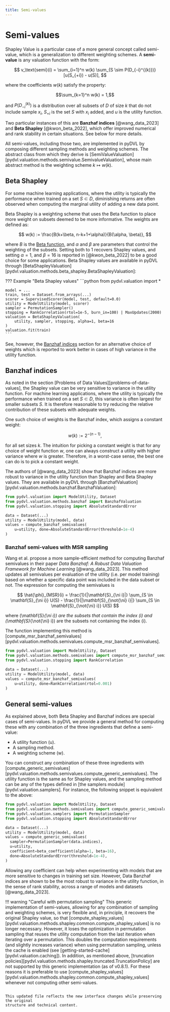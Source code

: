```yaml
---
title: Semi-values
---
```


# Semi-values

Shapley Value is a particular case of a more general concept called semi-value,
which is a generalization to different weighting schemes. A **semi-value** is
any valuation function with the form:

$$
v_\text{semi}(i) = \sum_{i=1}^n w(k)
\sum_{S \sim P(D_{-i}^{(k)})} [u(S_{+i}) - u(S)],
$$

where the coefficients $w(k)$ satisfy the property:

$$\sum_{k=1}^n w(k) = 1,$$

and $P(D_{-i}^{(k)})$ is a distribution over all subsets of $D$ of size $k$ that
do not include sample $x_i$, $S_{+i}$ is the set $S$ with $x_i$ added, and $u$
is the utility function.

Two particular instances of this are **Banzhaf indices** [@wang_data_2023] and
**Beta Shapley** [@kwon_beta_2022], which offer improved numerical and rank
stability in certain situations. See below for more details.

All semi-values, including those two, are implemented in pyDVL by composing
different sampling methods and weighting schemes. The abstract class from which
they derive is
[SemiValueValuation][pydvl.valuation.methods.semivalue.SemivalueValuation],
whose main abstract method is the  weighting scheme $k \mapsto w(k)$.


## Beta Shapley

For some machine learning applications, where the utility is typically the
performance when trained on a set $S \subset D$, diminishing returns are often
observed when computing the marginal utility of adding a new data point.

Beta Shapley is a weighting scheme that uses the Beta function to place more
weight on subsets deemed to be more informative. The weights are defined as:

$$
w(k) := \frac{B(k+\beta, n-k+1+\alpha)}{B(\alpha, \beta)},
$$

where $B$ is the [Beta function](https://en.wikipedia.org/wiki/Beta_function),
and $\alpha$ and $\beta$ are parameters that control the weighting of the
subsets. Setting both to 1 recovers Shapley values, and setting $\alpha = 1$,
and $\beta = 16$ is reported in [@kwon_beta_2022] to be a good choice for some
applications. Beta Shapley values are available in pyDVL through
[BetaShapleyValuation][pydvl.valuation.methods.beta_shapley.BetaShapleyValuation]:

??? Example "Beta Shapley values"
    ```python
    from pydvl.valuation import *
    
    model = ...
    train, test = Dataset.from_arrays(...)
    scorer = SupervisedScorer(model, test, default=0.0)
    utility = ModelUtility(model, scorer)
    sampler = PermutationSampler()
    stopping = RankCorrelation(rtol=1e-5, burn_in=100) | MaxUpdates(2000)
    valuation = BetaShapleyValuation(
        utility, sampler, stopping, alpha=1, beta=16
    )
    valuation.fit(train)
    ```

See, however, the [Banzhaf indices](#banzhaf-indices) section for an alternative
choice of weights which is reported to work better in cases of high variance in
the utility function.


## Banzhaf indices

As noted in the section [Problems of Data Values][problems-of-data-values], the
Shapley value can be very sensitive to variance in the utility function. For
machine learning applications, where the utility is typically the performance
when trained on a set $S \subset D$, this variance is often largest for smaller
subsets $S$. It is therefore reasonable to try reducing the relative
contribution of these subsets with adequate weights.

One such choice of weights is the Banzhaf index, which assigns a constant weight:
 
$$
w(k) := 2^{-(n-1)},
$$

for all set sizes $k$. The intuition for picking a constant weight is that for
any choice of weight function $w$, one can always construct a utility with
higher variance where $w$ is greater. Therefore, in a worst-case sense, the best
one can do is to pick a constant weight.

The authors of [@wang_data_2023] show that Banzhaf indices are more robust to
variance in the utility function than Shapley and Beta Shapley values. They are
available in pyDVL through
[BanzhafValuation][pydvl.valuation.methods.banzhaf.BanzhafValuation]:

```python
from pydvl.valuation import ModelUtility, Dataset
from pydvl.valuation.methods.banzhaf import BanzhafValuation
from pydvl.valuation.stopping import AbsoluteStandardError

data = Dataset(...)
utility = ModelUtility(model, data)
values = compute_banzhaf_semivalues(
    u=utility, done=AbsoluteStandardError(threshold=1e-4)
)
```

### Banzhaf semi-values with MSR sampling

Wang et al. propose a more sample-efficient method for computing Banzhaf 
semivalues in their paper *Data Banzhaf: A Robust Data Valuation Framework 
for Machine Learning* [@wang_data_2023]. This method updates all semivalues
per evaluation of the utility (i.e. per model training) based on whether a 
specific data point was included in the data subset or not. The expression 
for computing the semivalues is

$$
\hat{\phi}_{MSR}(i) = \frac{1}{|\mathbf{S}_{\ni i}|} \sum_{S \in 
\mathbf{S}_{\ni i}} U(S) - \frac{1}{|\mathbf{S}_{\not{\ni} i}|} 
\sum_{S \in \mathbf{S}_{\not{\ni} i}} U(S)
$$

where \(\mathbf{S}_{\ni i}\) are the subsets that contain the index \(i\) and 
\(\mathbf{S}_{\not{\ni} i}\) are the subsets not containing the index \(i\).

The function implementing this method is
[compute_msr_banzhaf_semivalues][pydvl.valuation.methods.semivalues.compute_msr_banzhaf_semivalues].

```python
from pydvl.valuation import ModelUtility, Dataset
from pydvl.valuation.methods.semivalues import compute_msr_banzhaf_semivalues
from pydvl.valuation.stopping import RankCorrelation

data = Dataset(...)
utility = ModelUtility(model, data)
values = compute_msr_banzhaf_semivalues(
    u=utility, done=RankCorrelation(rtol=0.001)
)
```

## General semi-values

As explained above, both Beta Shapley and Banzhaf indices are special cases of
semi-values. In pyDVL we provide a general method for computing these with any
combination of the three ingredients that define a semi-value:

- A utility function \(u\).
- A sampling method.
- A weighting scheme \(w\).

You can construct any combination of these three ingredients with
[compute_generic_semivalues][pydvl.valuation.methods.semivalues.compute_generic_semivalues].
The utility function is the same as for Shapley values, and the sampling method
can be any of the types defined in [the samplers module][pydvl.valuation.samplers].
For instance, the following snippet is equivalent to the above:

```python
from pydvl.valuation import ModelUtility, Dataset
from pydvl.valuation.methods.semivalues import compute_generic_semivalues, beta_coefficient
from pydvl.valuation.samplers import PermutationSampler
from pydvl.valuation.stopping import AbsoluteStandardError

data = Dataset(...)
utility = ModelUtility(model, data)
values = compute_generic_semivalues(
  sampler=PermutationSampler(data.indices),
  u=utility,
  coefficient=beta_coefficient(alpha=1, beta=16),
  done=AbsoluteStandardError(threshold=1e-4),
)
```

Allowing any coefficient can help when experimenting with models that are more
sensitive to changes in training set size. However, Data Banzhaf indices are
shown to be the most robust to variance in the utility function, in the sense
of rank stability, across a range of models and datasets [@wang_data_2023].

!!! warning "Careful with permutation sampling"
    This generic implementation of semi-values, allowing for any combination of
    sampling and weighting schemes, is very flexible and, in principle, it
    recovers the original Shapley value, so that 
    [compute_shapley_values][pydvl.valuation.methods.shapley.common.compute_shapley_values]
    is no longer necessary. However, it loses the optimization in permutation
    sampling that reuses the utility computation from the last iteration when
    iterating over a permutation. This doubles the computation requirements (and
    slightly increases variance) when using permutation sampling, unless the cache
    is enabled (see [getting-started-cache][pydvl.valuation.caching]). In addition,
    as mentioned above, [truncation policies][pydvl.valuation.methods.shapley.truncated.TruncationPolicy]
    are not supported by this generic implementation (as of v0.8.1). For these
    reasons it is preferable to use
    [compute_shapley_values][pydvl.valuation.methods.shapley.common.compute_shapley_values]
    whenever not computing other semi-values.
```

This updated file reflects the new interface changes while preserving the original
structure and technical content.

